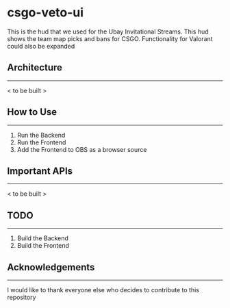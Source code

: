 # csgo-veto-ui

This is the hud that we used for the Ubay Invitational Streams. This hud shows the team map picks and bans for CSGO. Functionality for Valorant could also be expanded

## Architecture
---
< to be built >

## How to Use
---
1. Run the Backend
2. Run the Frontend
3. Add the Frontend to OBS as a browser source 

## Important APIs
---
< to be built >
## TODO
---
1. Build the Backend
2. Build the Frontend

## Acknowledgements
---
I would like to thank everyone else who decides to contribute to this repository